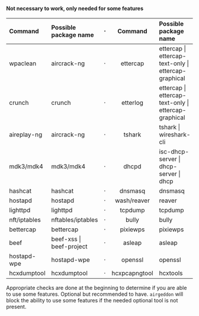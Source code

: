 #### Not necessary to work, only needed for some features

 Command      | Possible package name    | &#8901; | Command       | Possible package name                                
:-------------|:-------------------------|:-------:|:-------------:|:-----------------------------------------------------
 wpaclean     | aircrack-ng              | &#8901; | ettercap      | ettercap \| ettercap-text-only \| ettercap-graphical 
 crunch       | crunch                   | &#8901; | etterlog      | ettercap \| ettercap-text-only \| ettercap-graphical 
 aireplay-ng  | aircrack-ng              | &#8901; | tshark        | tshark \| wireshark-cli                              
 mdk3/mdk4    | mdk3/mdk4                | &#8901; | dhcpd         | isc-dhcp-server \| dhcp-server \| dhcp               
 hashcat      | hashcat                  | &#8901; | dnsmasq       | dnsmasq                                              
 hostapd      | hostapd                  | &#8901; | wash/reaver   | reaver                                               
 lighttpd     | lighttpd                 | &#8901; | tcpdump       | tcpdump                                              
 nft/iptables | nftables/iptables        | &#8901; | bully         | bully                                                
 bettercap    | bettercap                | &#8901; | pixiewps      | pixiewps                                             
 beef         | beef-xss \| beef-project | &#8901; | asleap        | asleap                                               
 hostapd-wpe  | hostapd-wpe              | &#8901; | openssl       | openssl                                              
 hcxdumptool  | hcxdumptool              | &#8901; | hcxpcapngtool | hcxtools                                             

Appropriate checks are done at the beginning to determine if you are able to use some features. Optional but recommended to have. `airgeddon` will block the ability to use some features if the needed optional tool is not present.